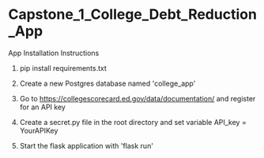 # Capstone_1_College_Debt_Reduction_App

App Installation Instructions

1. pip install requirements.txt

2. Create a new Postgres database named 'college_app'

3. Go to https://collegescorecard.ed.gov/data/documentation/ and register for an API key

4. Create a secret.py file in the root directory and set variable API_key = YourAPIKey

5. Start the flask application with 'flask run'
